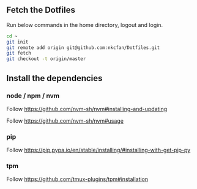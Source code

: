 ## Fetch the Dotfiles
Run below commands in the home directory, logout and login.

```bash
cd ~
git init
git remote add origin git@github.com:nkcfan/Dotfiles.git
git fetch
git checkout -t origin/master
```

## Install the dependencies

### node / npm / nvm
Follow https://github.com/nvm-sh/nvm#installing-and-updating

Follow https://github.com/nvm-sh/nvm#usage

### pip
Follow https://pip.pypa.io/en/stable/installing/#installing-with-get-pip-py

### tpm
Follow https://github.com/tmux-plugins/tpm#installation
